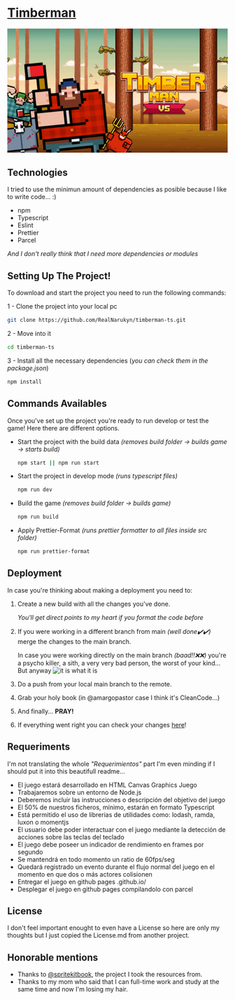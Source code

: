 # [Timberman](https://realnarukyn.github.io/timberman-ts/)

<p align="center">
  <img src="./public/img/timberman-front-page.jpg">
</p>

## Technologies

I tried to use the minimun amount of dependencies as posible because I like to write code... :)

- npm
- Typescript
- Eslint
- Prettier
- Parcel

_And I don't really think that I need more dependencies or modules_

## Setting Up The Project!

To download and start the project you need to run the following commands:

1 - Clone the project into your local pc

```bash
git clone https://github.com/RealNarukyn/timberman-ts.git
```

2 - Move into it

```bash
cd timberman-ts
```

3 - Install all the necessary dependencies (_you can check them in the package.json_)

```bash
npm install
```

## Commands Availables

Once you've set up the project you're ready to run develop or test the game! Here there are different options.

- Start the project with the build data _(removes build folder -> builds game -> starts build)_

  ```bash
  npm start || npm run start
  ```

- Start the project in develop mode _(runs typescript files)_

  ```bash
  npm run dev
  ```

- Build the game _(removes build folder -> builds game)_

  ```bash
  npm run build
  ```

- Apply Prettier-Format _(runs prettier formatter to all files inside src folder)_

  ```bash
  npm run prettier-format
  ```

## Deployment

In case you're thinking about making a deployment you need to:

1. Create a new build with all the changes you've done.

   _You'll get direct points to my heart if you format the code before_

2. If you were working in a different branch from main _(well done✔️✔️)_ merge the changes to the main branch.

   In case you were working directly on the main branch _(baad!!❌❌)_ you're a psycho killer, a sith, a very very bad person, the worst of your kind... But anyway ![it is what it is](./public/gifs/whatitis.gif)

3. Do a push from your local main branch to the remote.

4. Grab your holy book (in @amargopastor case I think it's CleanCode...)

5. And finally... **PRAY!**

6. If everything went right you can check your changes [here](https://realnarukyn.github.io/timberman-ts/)!

## Requeriments

I'm not translating the whole _"Requerimientos"_ part I'm even minding if I should put it into this beautifull readme...

- El juego estará desarrollado en HTML Canvas Graphics Juego
- Trabajaremos sobre un entorno de Node.js
- Deberemos incluir las instrucciones o descripción del objetivo del juego
- El 50% de nuestros ficheros, mínimo, estarán en formato Typescript
- Está permitido el uso de librerias de utilidades como: lodash, ramda, luxon o momentjs
- El usuario debe poder interactuar con el juego mediante la detección de acciones sobre las teclas del teclado
- El juego debe poseer un indicador de rendimiento en frames por segundo
- Se mantendrá en todo momento un ratio de 60fps/seg
- Quedará registrado un evento durante el flujo normal del juego en el momento en que dos o más actores colisionen
- Entregar el juego en github pages <usuario>.github.io/<repositorio>
- Desplegar el juego en github pages compilandolo con parcel

## License

I don't feel important enought to even have a License so here are only my thoughts but I just copied the License.md from another project.

## Honorable mentions

- Thanks to [@spritekitbook](https://github.com/spritekitbook/timberman-swift), the project I took the resources from.
- Thanks to my mom who said that I can full-time work and study at the same time and now I'm losing my hair.
